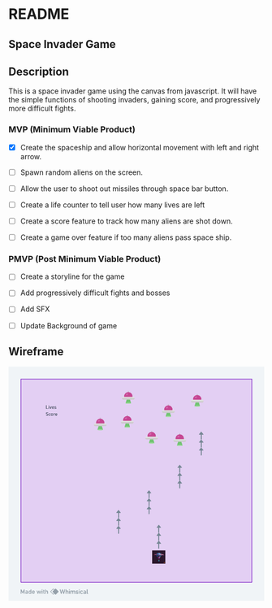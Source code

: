# README

## Space Invader Game

## Description
This is a space invader game using the canvas from javascript. It will have the simple functions of shooting invaders, gaining score, and progressively more difficult fights.

### MVP (Minimum Viable Product)

- [x] Create the spaceship and allow horizontal movement with left and right arrow.

- [ ] Spawn random aliens on the screen.

- [ ] Allow the user to shoot out missiles through space bar button.

- [ ] Create a life counter to tell user how many lives are left

- [ ] Create a score feature to track how many aliens are shot down.

- [ ] Create a game over feature if too many aliens pass space ship.

### PMVP (Post Minimum Viable Product)

- [ ] Create a storyline for the game

- [ ] Add progressively difficult fights and bosses

- [ ] Add SFX

- [ ] Update Background of game

## Wireframe

![Alt text](image.png)